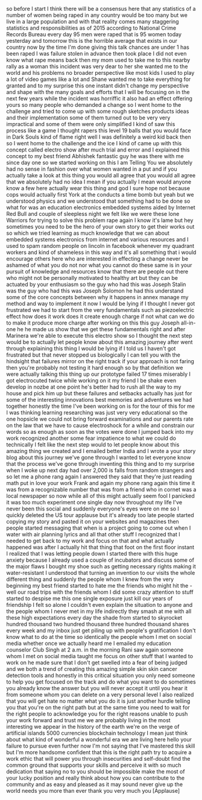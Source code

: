 
so before I start I think there will be
a consensus here that any statistics of
a number of women being raped in any
country would be too many but we live in
a large population and with that reality
comes many staggering statistics and
responsibilities as of 2015 according to
National Crime Records Bureau every day
95 men were raped that is 95 women today
yesterday and tomorrow this is the
horrible average that exists in our
country now by the time I&#39;m done giving
this talk
chances are under 1 has been raped I was
failure stolen in advance then took
place I did not even know what rape
means back then my mom used to take me
to this nearby rally as a woman this
incident was very dear to her she wanted
me to the world and his problems no
broader perspective like most kids I
used to play a lot of video games like a
lot and Shane wanted me to take
everything for granted and to my
surprise this one instant didn&#39;t change
my perspective and shape with the many
goals and efforts that I will be
focusing on in the next few years while
the incident was horriffic it also had
an effect offering yours so many people
who demanded a change so I went home to
the challenge and tried to come up with
some rough sketches products ideas and
their implementation some of them turned
out to be very very impractical and some
of them were only simplified I kind of
saw this process like a game
I thought rapers this level 19 balls
that you would face in Dark Souls kind
of flame right well I was definitely a
weird kid back then so I went home to
the challenge and the ice I kind of came
up with this concept called electro show
after much trial and error and I
explained this concept to my best friend
Abhishek fantastic guy he was there with
me since day one
so we started working on this I am
Telling You we absolutely had no sense
in fashion over what women wanted in a
put
and if you actually take a look at this
thing you would all agree that you would
all agree that we absolutely had no idea
I mean if you actually I mean would
anyone know a few here actually wear
this thing and god I sure hope not
because cops would actually first York
at the conducts a time bomb but yeah but
we understood physics and we understood
that something had to be done
so what for was an education electronics
embedded systems aided by Internet Red
Bull and couple of sleepless night we
felt like we were these lone Warriors
for trying to solve this problem rape
again I know it&#39;s lame but hey sometimes
you need to be the hero of your own
story to get their works out so which we
tried learning as much knowledge that we
can about embedded systems electronics
from internet and various resources and
I used to spam random people on lincoln
in facebook whenever my quadrant workers
and kind of shameless in this way and
it&#39;s all something that i would
encourage others here who are interested
in effecting a change never be ashamed
of what you do not nor what you cannot
do these same is in your pursuit of
knowledge and resources
know that there are people out there who
might not be personally motivated to
healthy art but they can be actuated by
your enthusiasm
so the guy who had this was Joseph
Stalin was the guy who had this was
Joseph Solomon he had this understand
some of the core concepts between why it
happens in annex manage my method and
way to implement it now I would be lying
if I thought I never got frustrated we
had to start from the very fundamentals
such as piezoelectric effect how does it
work
does it create enough charge if not what
can we do to make it produce more charge
after working on this this guy Joseph
all-in-one he he made us show that we
get these fundamentals right
and after Marinera we&#39;re able to execute
this electro show so I thought the next
step would be to actually let people
know about this amazing journey after
went through explaining this thing I
would be lying if I told us I haven&#39;t
got frustrated but that never stopped us
biologically I can tell you with the
hindsight that failures mirror on the
right track if your approach is not
faring then you&#39;re probably not testing
it hard enough so by that definition we
were actually talking this thing up our
prototype failed 17 times miserably
I got electrocuted twice while working
on it my friend I be shake even develop
in nozbe at one point he&#39;s better had to
rush all the way to my house and pick
him up
but these failures and setbacks actually
has just for some of the interesting
innovations best memories and adventures
we had together
honestly the time I&#39;ve been working on
is for the tour of this for me
I was thinking learning researching was
just very very educational
so the one hopsicle we could not bring
forward examinations and our parents
rate on the law that we have to cause
electroshock for a while and constrain
our words
so as enough as soon as the votes were
done I jumped back into my work
recognized another some fear impatience
to what we could do technically I felt
like the next step would to let people
know about this amazing thing we created
and I emailed better India and I wrote a
your story blog about this journey we&#39;ve
gone through I wanted to let everyone
know that the process we&#39;ve gone through
inventing this thing
and to my surprise when I woke up next
day had over 2,000 is falls from random
strangers and so let me a phone rang
again I answered they said that they&#39;re
just reading math put in love your work
Frank and again my phone rang again this
time it was from a recognizable number
that was from a friend who in cornet was
a local newspaper so now while all of
this might actually seem fool I panicked
it was too much experiment one single
day now throughout my life I&#39;ve never
been this social and suddenly everyone&#39;s
eyes were on me so I quickly deleted the
US tour applause but it&#39;s already too
late
people started copying my story and
pasted it on your websites and magazines
then people started messaging that when
is a project going to come out when I
water with air planning lyrics and all
that other stuff
I recognized that I needed to get back
to my work and focus on that and what
actually happened was after I actually
hit that thing that foot on the first
floor instant I realized that I was
letting people down I started there with
this huge anxiety because I already used
a couple of incubators and discuss some
of the major flaws I bought my shoe such
as getting necessary rights making it
water-resistant I understood that
turning an invention to our visits the
whole different thing and suddenly the
people whom I knew from the very
beginning
my best friend started to hate me the
friends who might hit the - well our
road trips with the friends whom I did
some crazy attention to stuff started to
despise me
this one single exposure just kill our
years of friendship I felt so alone
I couldn&#39;t even explain the situation to
anyone and the people whom I never met
in my life
indirectly they smash at me with all
these high expectations every day the
shade from started to skyrocket hundred
thousand two hundred thousand three
hundred thousand shares every week and
my inbox just get piling up with
people&#39;s gratification
I don&#39;t know what to do at the time so
identically the people whom I met on
social media whether once we actually
heard me I emailed my education
counselor Club Singh at 2 a.m. in the
morning
Rani saw again someone whom I met on
social media taught me focus on other
stuff that I wanted to work on he made
sure that I don&#39;t get swelled into a
fear of being judged and we both a trend
of creating this amazing simple skin
skin cancer detection tools and honestly
in this critical situation
you only need someone to help you get
focused on the track and do what you
want to do sometimes you already know
the answer but you will never accept it
until you hear it from someone whom you
can delete on a very personal level I
also realized that you will get hate no
matter what you do it is just another
hurdle telling you that you&#39;re on the
right path but at the same time you need
to wait for the right people to
acknowledge you for the right reasons
unable to push your work forward and
trust me we are probably living in the
most interesting we appear in the
history of the earth we&#39;re on the verge
of artificial islands 5000 currencies
blockchain technology I mean just think
about what kind of wonderful a wonderful
era we are living here hello your
failure to pursue even further now I&#39;m
not saying that I&#39;ve mastered this skill
but I&#39;m more handsome confident that
this is the right path try to acquire a
work ethic that will power you through
insecurities and self-doubt find the
common ground that supports your skills
and perceive it with so much dedication
that saying no to you should be
impossible make the most of your lucky
position and really think about how you
can contribute to the community and as
easy and pleased as it may sound never
give up the world needs you more than
ever
thank you very much
you
[Applause]
